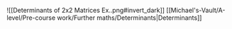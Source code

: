 ![[Determinants of 2x2 Matrices Ex..png#invert_dark]]
[[Michael's-Vault/A-level/Pre-course work/Further maths/Determinants|Determinants]]